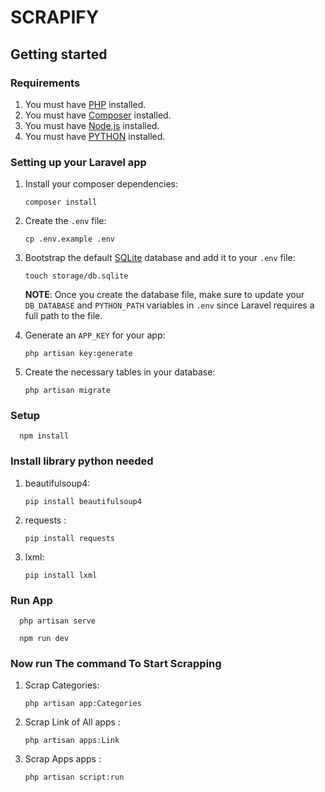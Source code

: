 # SCRAPIFY 

## Getting started

### Requirements

1. You must have [PHP](https://www.php.net/) installed.
1. You must have [Composer](https://getcomposer.org/) installed.
1. You must have [Node.js](https://nodejs.org/) installed.
1. You must have [PYTHON](https://www.python.org/) installed.


### Setting up your Laravel app

1. Install your composer dependencies:

    ```shell
    composer install
    ```

1. Create the `.env` file:

    ```shell
    cp .env.example .env
    ```

1. Bootstrap the default [SQLite](https://www.sqlite.org/index.html) database and add it to your `.env` file:

    ```shell
    touch storage/db.sqlite
    ```

    **NOTE**: Once you create the database file, make sure to update your `DB_DATABASE` and `PYTHON_PATH` variables in `.env` since Laravel requires a full path to the file.

1. Generate an `APP_KEY` for your app:

    ```shell
    php artisan key:generate
    ```

1. Create the necessary  tables in your database:

    ```shell
    php artisan migrate
    ```

### Setup

```shell
  npm install
```

### Install library python needed

1. beautifulsoup4:

    ```shell
    pip install beautifulsoup4
    ```

1. requests :

    ```shell
    pip install requests
    ```

1. lxml:

    ```shell
    pip install lxml
    ```

### Run App


```shell
  php artisan serve
```

```shell
  npm run dev
```

### Now run The command To Start Scrapping

1. Scrap Categories:

    ```shell
    php artisan app:Categories
    ```

1. Scrap Link of All apps :

    ```shell
    php artisan apps:Link
    ```
1. Scrap Apps apps :

    ```shell
    php artisan script:run
    ```

